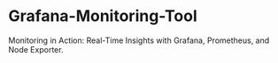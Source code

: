 # Grafana-Monitoring-Tool
Monitoring in Action: Real-Time Insights with Grafana, Prometheus, and Node Exporter.
